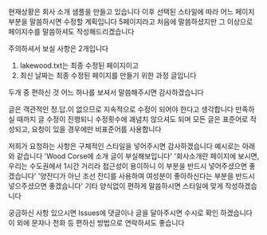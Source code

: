 현재상황은 회사 소개 샘플을 만들고 있습니다
이후 선택된 스타일에 따라 어느 페이지 부분을 말씀하시면 수정할 계획입니다
5페이지라고 처음에 말씀하셨지만 그 이상으로 페이지수를 말씀하셔도 작성해드리겠습니다

주의하셔서 보실 사항은 2개입니다
1. lakewood.txt는 최종 수정된 페이지이고
2. 최신 날짜는 최종 수정된 페이지를 만들기 위한 과정 글입니다
   
두개 중 편하신 것 어느 하나를 보셔서 말씀해주시면 감사하겠습니다

글은 객관적인 정.답.이 없으므로 지속적으로 수정이 되어야 한다고 생각합니다
만족하실 때까지 글 수정이 진행되니 수정횟수에 괘념치 않으셔도 되며
모든 글은 표준어로 작성되고, 요청이 있을 경우에만 비표준어를 사용합니다

저희가 요청하는 사항은 구체적인 스타일을 넣어주시면 감사하겠습니다
예시로는 아래와 같습니다
'Wood Corse에 소개 글이 부실해보입니다'
'회사소개란 페이지에 보시면, 우리는 수도권에서 1시간 거리라 접근성이 용이하니 이 부분을 반드시 넣어주셨으면 좋겠습니다'
'양잔디가 아닌 조선 잔디를 사용하여 여성분이 좋아하신다는 부분을 반드시 넣으주셨으면 좋겠습니다'
기타 양식없이 편하게 말씀하시면 스타일에 맞게 작성하겠습니다

궁금하신 사항 있으시면 Issues에 댓글이나 글을 달아주시면 수시로 확인 하겠습니다
이 외에 문자나 전화 등 편하신 방법으로 연락하셔도 좋습니다

